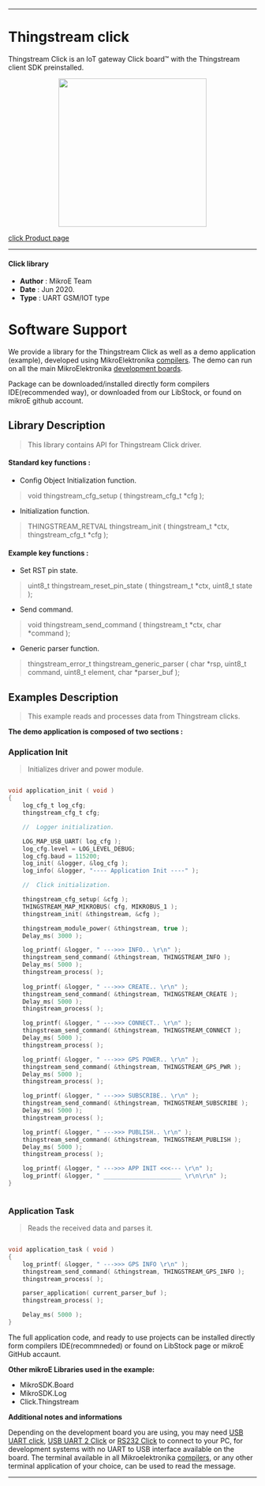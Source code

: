 
---
# Thingstream click

Thingstream Click is an IoT gateway Click board™ with the Thingstream client SDK preinstalled.

<p align="center">
  <img src="https://download.mikroe.com/images/click_for_ide/thingstream_click.png" height=300px>
</p>

[click Product page](<https://www.mikroe.com/thingstream-click>)

---


#### Click library 

- **Author**        : MikroE Team
- **Date**          : Jun 2020.
- **Type**          : UART GSM/IOT type


# Software Support

We provide a library for the Thingstream Click 
as well as a demo application (example), developed using MikroElektronika 
[compilers](https://shop.mikroe.com/compilers). 
The demo can run on all the main MikroElektronika [development boards](https://shop.mikroe.com/development-boards).

Package can be downloaded/installed directly form compilers IDE(recommended way), or downloaded from our LibStock, or found on mikroE github account. 

## Library Description

> This library contains API for Thingstream Click driver.

#### Standard key functions :

- Config Object Initialization function.
> void thingstream_cfg_setup ( thingstream_cfg_t *cfg ); 
 
- Initialization function.
> THINGSTREAM_RETVAL thingstream_init ( thingstream_t *ctx, thingstream_cfg_t *cfg );

#### Example key functions :

- Set RST pin state.
> uint8_t thingstream_reset_pin_state ( thingstream_t *ctx, uint8_t state );
 
- Send command.
> void thingstream_send_command ( thingstream_t *ctx, char *command );

- Generic parser function.
> thingstream_error_t thingstream_generic_parser 
( 
    char *rsp,  uint8_t command, 
    uint8_t element, char *parser_buf 
);

## Examples Description

> This example reads and processes data from Thingstream clicks.

**The demo application is composed of two sections :**

### Application Init 

> Initializes driver and power module.

```c

void application_init ( void )
{
    log_cfg_t log_cfg;
    thingstream_cfg_t cfg;

    //  Logger initialization.

    LOG_MAP_USB_UART( log_cfg );
    log_cfg.level = LOG_LEVEL_DEBUG;
    log_cfg.baud = 115200;
    log_init( &logger, &log_cfg );
    log_info( &logger, "---- Application Init ----" );

    //  Click initialization.

    thingstream_cfg_setup( &cfg );
    THINGSTREAM_MAP_MIKROBUS( cfg, MIKROBUS_1 );
    thingstream_init( &thingstream, &cfg );

    thingstream_module_power( &thingstream, true );
    Delay_ms( 3000 );

    log_printf( &logger, " --->>> INFO.. \r\n" );
    thingstream_send_command( &thingstream, THINGSTREAM_INFO );
    Delay_ms( 5000 );
    thingstream_process( );
        
    log_printf( &logger, " --->>> CREATE.. \r\n" );
    thingstream_send_command( &thingstream, THINGSTREAM_CREATE );
    Delay_ms( 5000 );
    thingstream_process( );

    log_printf( &logger, " --->>> CONNECT.. \r\n" );
    thingstream_send_command( &thingstream, THINGSTREAM_CONNECT );
    Delay_ms( 5000 );
    thingstream_process( );

    log_printf( &logger, " --->>> GPS POWER.. \r\n" );
    thingstream_send_command( &thingstream, THINGSTREAM_GPS_PWR );
    Delay_ms( 5000 );
    thingstream_process( );

    log_printf( &logger, " --->>> SUBSCRIBE.. \r\n" );
    thingstream_send_command( &thingstream, THINGSTREAM_SUBSCRIBE );
    Delay_ms( 5000 );
    thingstream_process( );

    log_printf( &logger, " --->>> PUBLISH.. \r\n" );
    thingstream_send_command( &thingstream, THINGSTREAM_PUBLISH );
    Delay_ms( 5000 );
    thingstream_process( );

    log_printf( &logger, " --->>> APP INIT <<<--- \r\n" );
    log_printf( &logger, " ______________________ \r\n\r\n" );
}
  
```

### Application Task

> Reads the received data and parses it.

```c

void application_task ( void )
{
    log_printf( &logger, " --->>> GPS INFO \r\n" );
    thingstream_send_command( &thingstream, THINGSTREAM_GPS_INFO );   
    thingstream_process( );

    parser_application( current_parser_buf );
    thingstream_process( );

    Delay_ms( 5000 );
} 

```


The full application code, and ready to use projects can be  installed directly form compilers IDE(recommneded) or found on LibStock page or mikroE GitHub accaunt.

**Other mikroE Libraries used in the example:** 

- MikroSDK.Board
- MikroSDK.Log
- Click.Thingstream

**Additional notes and informations**

Depending on the development board you are using, you may need 
[USB UART click](https://shop.mikroe.com/usb-uart-click), 
[USB UART 2 Click](https://shop.mikroe.com/usb-uart-2-click) or 
[RS232 Click](https://shop.mikroe.com/rs232-click) to connect to your PC, for 
development systems with no UART to USB interface available on the board. The 
terminal available in all Mikroelektronika 
[compilers](https://shop.mikroe.com/compilers), or any other terminal application 
of your choice, can be used to read the message.



---
